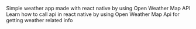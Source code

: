 Simple weather app made with react native by using Open Weather Map API Learn how to call api in react native by using Open Weather Map Api for getting weather related info
